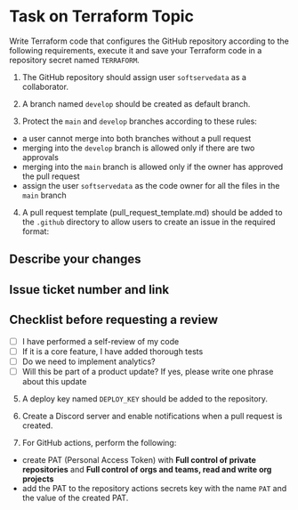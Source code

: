 # Task on Terraform Topic 
 
Write Terraform code that configures the GitHub repository according to the following requirements, execute it and save your Terraform code in a repository secret named `TERRAFORM`.  

1. The GitHub repository should assign user `softservedata` as a collaborator. 
 
2. A branch named `develop` should be created as default branch.  
  
3. Protect the `main` and `develop` branches according  to these rules: 
- a user cannot merge into both branches without a pull request    
- merging into the `develop` branch is allowed only if there are two approvals     
- merging into the `main` branch is allowed only if the owner has approved the pull  request  
- assign the user `softservedata` as the code owner for all the files in the `main` branch  
4. A pull request template (pull_request_template.md) should be added to the `.github` directory to allow users to create an issue in the required format:
 
## Describe your changes

## Issue ticket number and link
 
## Checklist before requesting a review
- [ ] I have performed a self-review of my code
- [ ] If it is a core feature, I have added thorough tests 
- [ ] Do we need to implement analytics?
- [ ] Will this be part of a product update? If yes, please write one phrase about this update

5. A deploy key named `DEPLOY_KEY` should be added to the repository.

6. Create a Discord server and enable notifications when a pull request is created.

7. For GitHub actions, perform the following: 
- create PAT (Personal Access Token) with **Full control of private repositories** and **Full control of orgs and teams, read and write org projects**
- add the PAT to the repository actions secrets key with the name `PAT` and the value of the created PAT.
